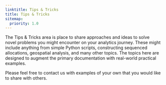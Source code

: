```yaml
---
linktitle: Tips & Tricks
title: Tips & Tricks
sitemap:
  priority: 1.0
---
```


The Tips & Tricks area is place to share approaches and ideas to solve novel problems you might encounter on your analytics journey.
These might include anything from simple Python scripts, constructing sequenced allocations, geospatial analysis, and many other topics.
The topics here are designed to augment the primary documentation with real-world practical examples.

Please feel free to contact us with examples of your own that you would like to share with others.
